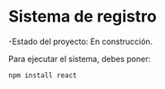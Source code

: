 <h1>Sistema de registro</h1>

-Estado del proyecto: En construcción.

Para ejecutar el sistema, debes poner:

````npm install react````
